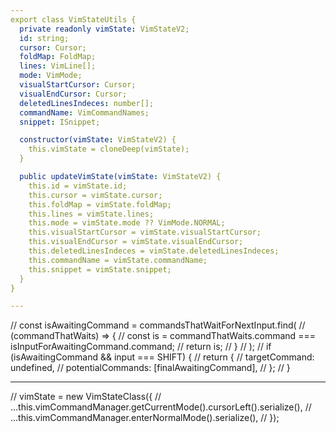 ```yaml
---
export class VimStateUtils {
  private readonly vimState: VimStateV2;
  id: string;
  cursor: Cursor;
  foldMap: FoldMap;
  lines: VimLine[];
  mode: VimMode;
  visualStartCursor: Cursor;
  visualEndCursor: Cursor;
  deletedLinesIndeces: number[];
  commandName: VimCommandNames;
  snippet: ISnippet;

  constructor(vimState: VimStateV2) {
    this.vimState = cloneDeep(vimState);
  }

  public updateVimState(vimState: VimStateV2) {
    this.id = vimState.id;
    this.cursor = vimState.cursor;
    this.foldMap = vimState.foldMap;
    this.lines = vimState.lines;
    this.mode = vimState.mode ?? VimMode.NORMAL;
    this.visualStartCursor = vimState.visualStartCursor;
    this.visualEndCursor = vimState.visualEndCursor;
    this.deletedLinesIndeces = vimState.deletedLinesIndeces;
    this.commandName = vimState.commandName;
    this.snippet = vimState.snippet;
  }
}

---
```


// const isAwaitingCommand = commandsThatWaitForNextInput.find(
// (commandThatWaits) => {
// const is = commandThatWaits.command === isInputForAwaitingCommand.command;
// return is;
// }
// );
// if (isAwaitingCommand && input === SHIFT) {
// return {
// targetCommand: undefined,
// potentialCommands: [finalAwaitingCommand],
// };
// }

---

// vimState = new VimStateClass({
// ...this.vimCommandManager.getCurrentMode().cursorLeft().serialize(),
// ...this.vimCommandManager.enterNormalMode().serialize(),
// });
